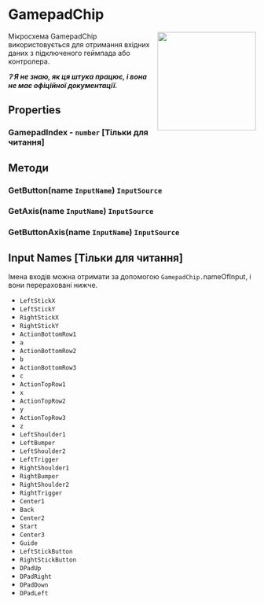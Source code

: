 # GamepadChip

<img src="https://docs.retrogadgets.game/api/modules/GamepadChip.png" width="200" align="right">

Мікросхема GamepadChip використовується для отримання вхідних даних з підключеного геймпада або контролера.

***❔ Я не знаю, як ця штука працює, і вона не має офіційної документації.***

## Properties

### GamepadIndex - `number` **[Тільки для читання]**

## Методи

### GetButton(name `InputName`) `InputSource`

### GetAxis(name `InputName`) `InputSource`

### GetButtonAxis(name `InputName`) `InputSource`

## Input Names **[Тільки для читання]**
Імена входів можна отримати за допомогою `GamepadChip.`nameOfInput, і вони перераховані нижче.
 - `LeftStickX`
 - `LeftStickY`
 - `RightStickX`
 - `RightStickY`
 - `ActionBottomRow1`
 - `a`
 - `ActionBottomRow2`
 - `b`
 - `ActionBottomRow3`
 - `c`
 - `ActionTopRow1`
 - `x`
 - `ActionTopRow2`
 - `y`
 - `ActionTopRow3`
 - `z`
 - `LeftShoulder1`
 - `LeftBumper`
 - `LeftShoulder2`
 - `LeftTrigger`
 - `RightShoulder1`
 - `RightBumper`
 - `RightShoulder2`
 - `RightTrigger`
 - `Center1`
 - `Back`
 - `Center2`
 - `Start`
 - `Center3`
 - `Guide`
 - `LeftStickButton`
 - `RightStickButton`
 - `DPadUp`
 - `DPadRight`
 - `DPadDown`
 - `DPadLeft`